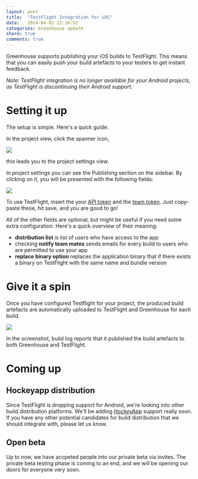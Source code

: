 ```yaml
---
layout: post
title:  "TestFlight Integration for iOS"
date:   2014-04-02 12:18:52
categories: Greenhouse update
share: true
comments: true
---
```

Greenhouse supports publishing your iOS builds to TestFlight.
This means that you can easily push your build artefacts to your testers to get instant feedback.

*Note: TestFlight integration is no longer available for your Android projects, as TestFlight is discontinuing their Android support.*

<!--more-->

Setting it up
=========
The setup is simple. Here's a quick guide:

In the project view, click the spanner icon,

<a data-lightbox="testflight-integration" href="{{ site_url }}/assets/spanner.png">
    <img class="post-img" src="{{ site.url }}/assets/spanner.png" />
</a>

this leads you to the project settings view.

In project settings you can see the Publishing section on the sidebar.
By clicking on it, you will be presented with the following fields:

<a data-lightbox="testflight-integration" href="{{ site_url }}/assets/testflight.png">
    <img class="post-img" src="{{ site.url }}/assets/testflight.png" />
</a>

To use TestFlight, insert the your <a href="https://testflightapp.com/account/#api">API token</a> and the <a href="https://testflightapp.com/dashboard/team/edit/">team token</a>.
Just copy-paste these, hit save, and you are good to go!


All of the other fields are optional, but might be useful if you need some extra configuration.
Here's a quick overview of their meaning:
 * **distribution list** is list of users who have access to the app
 * checking **notify team mates** sends emails for every build to users who are permitted to use your app
 * **replace binary option** replaces the application binary that if there exists a binary on TestFlight with the same name and bundle version


Give it a spin
=========
Once you have configured Testflight for your project, the produced build artefacts are automatically uploaded to TestFlight and Greenhouse for each build. 

<a data-lightbox="testflight-integration" href="{{ site_url }}/assets/testflight_log_message_cropped.png">
    <img class="post-img" src="{{ site.url }}/assets/testflight_log_message_cropped.png"/>
</a>

In the screenshot, build log reports that it published the build artefacts to both Greenhouse and TestFlight.

Coming up
=========

Hockeyapp distribution
----------------------

Since TestFlight is dropping support for Android, we're looking into other build distribution platforms.
We'll be adding *<a href="http://hockeyapp.net/">HockeyApp</a>* support really soon. 
If you have any other potential candidates for build distribution that we should integrate with, please let us know.

Open beta
---------
Up to now, we have accpeted people into our private beta via invites. The private beta testing phase is coming to an end, and we will be opening our doors for everyone very soon.

